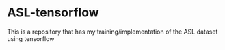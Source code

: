# ASL-tensorflow
This is a repository that has my training/implementation of the ASL dataset using tensorflow

